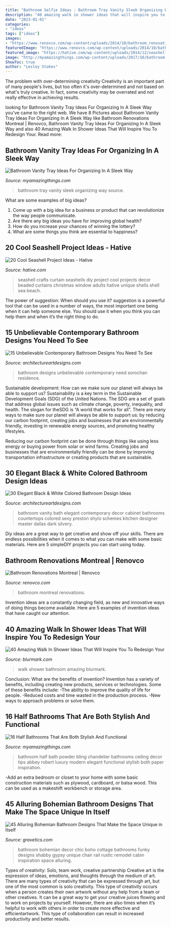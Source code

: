 ```yaml
---
title: "Bathroom Selfie Ideas : Bathroom Tray Vanity Sleek Organizing Way Source"
description: "40 amazing walk in shower ideas that will inspire you to redesign your"
date: "2023-01-01"
categories:
- "ideas"
tags: ["ideas"]
images:
- "https://www.renovco.com/wp-content/uploads/2014/10/bathroom_renovation_montreal_23.jpg"
featuredImage: "https://www.renovco.com/wp-content/uploads/2014/10/bathroom_renovation_montreal_23.jpg"
featured_image: "https://hative.com/wp-content/uploads/2014/12/seashell-project-ideas/2-seashell-curtain.jpg"
image: "http://myamazingthings.com/wp-content/uploads/2017/10/bathroom-tray-3-.jpg"
ShowToc: true
author: "Lesley Stokes"
---
```



The problem with over-determining creativity
Creativity is an important part of many people's lives, but too often it's over-determined and not based on what's truly creative. In fact, some creativity may be overrated and not really effective in achieving results.

	

		
looking for Bathroom Vanity Tray Ideas For Organizing In A Sleek Way you've came to the right web. We have 8 Pictures about Bathroom Vanity Tray Ideas For Organizing In A Sleek Way like Bathroom Renovations Montreal | Renovco, Bathroom Vanity Tray Ideas For Organizing In A Sleek Way and also 40 Amazing Walk In Shower Ideas That Will Inspire You To Redesign Your. Read more:
		
    
## Bathroom Vanity Tray Ideas For Organizing In A Sleek Way

<img loading=lazy src="http://myamazingthings.com/wp-content/uploads/2017/10/bathroom-tray-3-.jpg" onerror="this.onerror=null;this.src='https://tse3.mm.bing.net/th?id=OIP.7Fc4ZHPvFdiqCtw4v7zp6gHaLH&amp;pid=15.1';" alt="Bathroom Vanity Tray Ideas For Organizing In A Sleek Way">

_Source: myamazingthings.com_

>bathroom tray vanity sleek organizing way source. 

	

What are some examples of big ideas?
1. Come up with a big idea for a business or product that can revolutionize the way people communicate.
2. Are there any big ideas you have for improving global health?
3. How do you increase your chances of winning the lottery?
4. What are some things you think are essential to happiness?

    
## 20 Cool Seashell Project Ideas - Hative

<img loading=lazy src="https://hative.com/wp-content/uploads/2014/12/seashell-project-ideas/2-seashell-curtain.jpg" onerror="this.onerror=null;this.src='https://tse2.mm.bing.net/th?id=OIP.xdfI5BLaK_x54ORp-xkdjwHaJ4&amp;pid=15.1';" alt="20 Cool Seashell Project Ideas - Hative">

_Source: hative.com_

>seashell crafts curtain seashells diy project cool projects decor beaded curtains christmas window adults hative unique shells shell sea beach. 

	

The power of suggestion: When should you use it?
suggestion is a powerful tool that can be used in a number of ways, the most important one being when it can help someone else. You should use it when you think you can help them and when it’s the right thing to do.

    
## 15 Unbelievable Contemporary Bathroom Designs You Need To See

<img loading=lazy src="https://www.architectureartdesigns.com/wp-content/uploads/2014/10/15-Unbelievable-Contemporary-Bathroom-Designs-You-Need-To-See-5-630x947.jpg" onerror="this.onerror=null;this.src='https://tse3.mm.bing.net/th?id=OIP.6MNt7VYvKyRfcpeK0QLPWQHaLI&amp;pid=15.1';" alt="15 Unbelievable Contemporary Bathroom Designs You Need To See">

_Source: architectureartdesigns.com_

>bathroom designs unbelievable contemporary need sorochan residence. 

	

Sustainable development: How can we make sure our planet will always be able to support us?
Sustainability is a key term in the Sustainable Development Goals (SDG) of the United Nations. The SDG are a set of goals that address global issues such as climate change, poverty, inequality, and health. The slogan for theSDG is “A world that works for all”.
There are many ways to make sure our planet will always be able to support us: by reducing our carbon footprint, creating jobs and businesses that are environmentally friendly, investing in renewable energy sources, and promoting healthy lifestyles.

Reducing our carbon footprint can be done through things like using less energy or buying power from solar or wind farms. Creating jobs and businesses that are environmentally friendly can be done by improving transportation infrastructure or creating products that are sustainable.

    
## 30 Elegant Black &amp; White Colored Bathroom Design Ideas

<img loading=lazy src="https://www.architectureartdesigns.com/wp-content/uploads/2013/10/b1.jpg" onerror="this.onerror=null;this.src='https://tse3.mm.bing.net/th?id=OIP.Yx0JkoRtpGqgisqYTmX02QAAAA&amp;pid=15.1';" alt="30 Elegant Black &amp; White Colored Bathroom Design Ideas">

_Source: architectureartdesigns.com_

>bathroom vanity bath elegant contemporary decor cabinet bathrooms countertops colored sexy preston shylo schemes kitchen designer master dallas dark silvery. 

	

Diy ideas are a great way to get creative and show off your skills. There are endless possibilities when it comes to what you can make with some basic materials. Here are 5 simpleDIY projects you can start using today.

    
## Bathroom Renovations Montreal | Renovco

<img loading=lazy src="https://www.renovco.com/wp-content/uploads/2014/10/bathroom_renovation_montreal_23.jpg" onerror="this.onerror=null;this.src='https://tse3.mm.bing.net/th?id=OIP.2YCJi8Ci_26Vr51hBx46MwHaKE&amp;pid=15.1';" alt="Bathroom Renovations Montreal | Renovco">

_Source: renovco.com_

>bathroom montreal renovations. 

	

Invention ideas are a constantly changing field, as new and innovative ways of doing things become available. Here are 5 examples of invention ideas that have caught our attention.

    
## 40 Amazing Walk In Shower Ideas That Will Inspire You To Redesign Your

<img loading=lazy src="http://www.blurmark.com/wp-content/uploads/2017/02/Walk-in-Shower-Design-14.jpg" onerror="this.onerror=null;this.src='https://tse2.mm.bing.net/th?id=OIP.ZZMPPMr5gy_H5KjDH1e9-QHaKE&amp;pid=15.1';" alt="40 Amazing Walk In Shower Ideas That Will Inspire You To Redesign Your">

_Source: blurmark.com_

>walk shower bathroom amazing blurmark. 

	

Conclusion: What are the benefits of invention?
Invention has a variety of benefits, including creating new products, services or technologies. Some of these benefits include: 
-The ability to improve the quality of life for people. 
-Reduced costs and time wasted in the production process.
-New ways to approach problems or solve them.

    
## 16 Half Bathrooms That Are Both Stylish And Functional

<img loading=lazy src="https://myamazingthings.com/wp-content/uploads/2016/12/bath.jpg" onerror="this.onerror=null;this.src='https://tse2.mm.bing.net/th?id=OIP.fr4jAp5A2PbHzv8yuF3ygQHaLD&amp;pid=15.1';" alt="16 Half Bathrooms That Are Both Stylish And Functional">

_Source: myamazingthings.com_

>bathroom half bath powder bling chandelier bathrooms ceiling decor tips abbey robert luxury modern elegant functional stylish both paper inspiration. 

	

-Add an extra bedroom or closet to your home with some basic construction materials such as plywood, cardboard, or balsa wood. This can be used as a makeshift workbench or storage area. 

    
## 45 Alluring Bohemian Bathroom Designs That Make The Space Unique In Itself

<img loading=lazy src="http://www.gravetics.com/wp-content/uploads/2017/08/Cabin-Bohemian-Bathroom-Decor.jpg" onerror="this.onerror=null;this.src='https://tse2.mm.bing.net/th?id=OIP.oQiME4kquP8bRuDWHcfEogHaKr&amp;pid=15.1';" alt="45 Alluring Bohemian Bathroom Designs That Make the Space Unique in Itself">

_Source: gravetics.com_

>bathroom bohemian decor chic boho cottage bathrooms funky designs shabby gypsy unique chair rail rustic remodel cabin inspiration space alluring. 

	

Types of creativity: Solo, team work, creative partnership
Creative art is the expression of ideas, emotions, and thoughts through the medium of art. There are many types of creativity that can be expressed through art, but one of the most common is solo creativity. This type of creativity occurs when a person creates their own artwork without any help from a team or other creatives. It can be a great way to get your creative juices flowing and to work on projects by yourself. However, there are also times when it’s helpful to work with others in order to create more effective and efficientartwork. This type of collaboration can result in increased productivity and better results.

